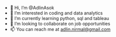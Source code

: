 - 👋 Hi, I’m @AdlinAsok
- 👀 I’m interested in coding and data analytics
- 🌱 I’m currently learning python, sql and tableau
- 💞️ I’m looking to collaborate on job opportunities 
- 📫 You can reach me at adlin.nirmal@gmail.com

<!---
AdlinAsok/AdlinAsok is a ✨ special ✨ repository because its `README.md` (this file) appears on your GitHub profile.
You can click the Preview link to take a look at your changes.
--->
